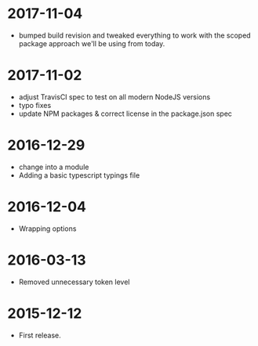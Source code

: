 2017-11-04
==========

  * bumped build revision and tweaked everything to work with the scoped package approach we'll be using from today.

2017-11-02
==========

  * adjust TravisCI spec to test on all modern NodeJS versions
  * typo fixes
  * update NPM packages & correct license in the package.json spec

2016-12-29
==========

  * change into a module
  * Adding a basic typescript typings file

2016-12-04
==========

  * Wrapping options

2016-03-13
==========

  * Removed unnecessary token level

2015-12-12
==========

  * First release.
